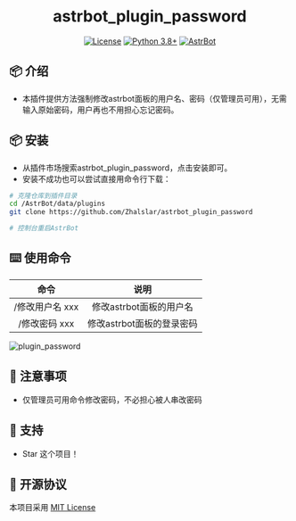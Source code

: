 
<div align="center">

# astrbot_plugin_password

[![License](https://img.shields.io/badge/License-MIT-green.svg)](https://opensource.org/licenses/MIT)
[![Python 3.8+](https://img.shields.io/badge/Python-3.8%2B-blue.svg)](https://www.python.org/)
[![AstrBot](https://img.shields.io/badge/AstrBot-3.4%2B-orange.svg)](https://github.com/Soulter/AstrBot)

</div>

## 📦 介绍

- 本插件提供方法强制修改astrbot面板的用户名、密码（仅管理员可用），无需输入原始密码，用户再也不用担心忘记密码。

## 📦 安装

- 从插件市场搜索astrbot_plugin_password，点击安装即可。
- 安装不成功也可以尝试直接用命令行下载：

```bash
# 克隆仓库到插件目录
cd /AstrBot/data/plugins
git clone https://github.com/Zhalslar/astrbot_plugin_password

# 控制台重启AstrBot
```


## ⌨️ 使用命令

|     命令      |            说明            |
|:-------------:|:--------------------------:|
| /修改用户名 xxx    | 修改astrbot面板的用户名  |
| /修改密码 xxx  |  修改astrbot面板的登录密码   |
![plugin_password](https://github.com/user-attachments/assets/7307be02-b67f-4cbc-8cae-da042c0847de)


## 📌 注意事项

- 仅管理员可用命令修改密码，不必担心被人串改密码

## 🌟 支持

- Star 这个项目！

## 📜 开源协议

本项目采用 [MIT License](LICENSE)
